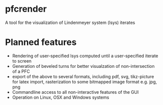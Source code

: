 # pfcrender
A tool for the visualization of Lindenmeyer system (lsys) iterates

# Planned features
- Rendering of user-specified lsys computed until a user-specified iterate to screen
- Generation of beveled turns for better visualzation of non-intersection of a PFC
- export of the above to several formats, including pdf, svg, tikz-picture for latex import, rasterization to some bitmapped image format e.g. jpg, png
- Commandline access to all non-interactive features of the GUI
- Operation on Linux, OSX and Windows systems